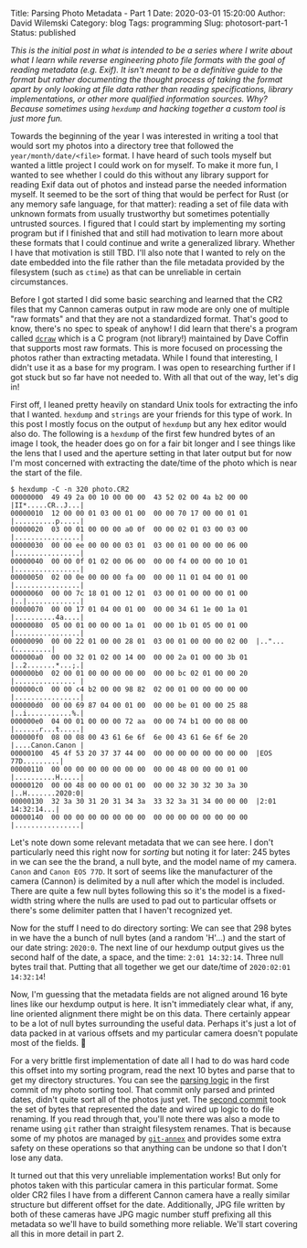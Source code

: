 Title: Parsing Photo Metadata - Part 1
Date: 2020-03-01 15:20:00
Author: David Wilemski
Category: blog
Tags: programming
Slug: photosort-part-1
Status: published

_This is the initial post in what is intended to be a series where I write about what I learn while reverse engineering photo file formats with the goal of reading metadata (e.g. Exif). It isn't meant to be a definitive guide to the format but rather documenting the thought process of taking the format apart by only looking at file data rather than reading specifications, library implementations, or other more qualified information sources. Why? Because sometimes using `hexdump` and hacking together a custom tool is just more fun._

Towards the beginning of the year I was interested in writing a tool that would sort my photos into a directory tree that followed the `year/month/date/<file>` format. I have heard of such tools myself but wanted a little project I could work on for myself. To make it more fun, I wanted to see whether I could do this without any library support for reading Exif data out of photos and instead parse the needed information myself. It seemed to be the sort of thing that would be perfect for Rust (or any memory safe language, for that matter): reading a set of file data with unknown formats from usually trustworthy but sometimes potentially untrusted sources. I figured that I could start by implementing my sorting program but if I finished that and still had motivation to learn more about these formats that I could continue and write a generalized library. Whether I have that motivation is still TBD. I'll also note that I wanted to rely on the date embedded into the file rather than the file metadata provided by the filesystem (such as `ctime`) as that can be unreliable in certain circumstances.

Before I got started I did some basic searching and learned that the CR2 files that my Cannon cameras output in raw mode are only one of multiple "raw formats" and that they are not a standardized format. That's good to know, there's no spec to speak of anyhow! I did learn that there's a program called [`dcraw`](https://www.dechifro.org/dcraw/) which is a C program (not library!) maintained by Dave Coffin that supports most raw formats. This is more focused on processing the photos rather than extracting metadata. While I found that interesting, I didn't use it as a base for my program. I was open to researching further if I got stuck but so far have not needed to. With all that out of the way, let's dig in!

First off, I leaned pretty heavily on standard Unix tools for extracting the info that I wanted. `hexdump` and `strings` are your friends for this type of work. In this post I mostly focus on the output of `hexdump` but any hex editor would also do. The following is a `hexdump` of the first few hundred bytes of an image I took, the header does go on for a fair bit longer and I see things like the lens that I used and the aperture setting in that later output but for now I'm most concerned with extracting the date/time of the photo which is near the start of the file.

```
$ hexdump -C -n 320 photo.CR2
00000000  49 49 2a 00 10 00 00 00  43 52 02 00 4a b2 00 00  |II*.....CR..J...|
00000010  12 00 00 01 03 00 01 00  00 00 70 17 00 00 01 01  |..........p.....|
00000020  03 00 01 00 00 00 a0 0f  00 00 02 01 03 00 03 00  |................|
00000030  00 00 ee 00 00 00 03 01  03 00 01 00 00 00 06 00  |................|
00000040  00 00 0f 01 02 00 06 00  00 00 f4 00 00 00 10 01  |................|
00000050  02 00 0e 00 00 00 fa 00  00 00 11 01 04 00 01 00  |................|
00000060  00 00 7c 18 01 00 12 01  03 00 01 00 00 00 01 00  |..|.............|
00000070  00 00 17 01 04 00 01 00  00 00 34 61 1e 00 1a 01  |..........4a....|
00000080  05 00 01 00 00 00 1a 01  00 00 1b 01 05 00 01 00  |................|
00000090  00 00 22 01 00 00 28 01  03 00 01 00 00 00 02 00  |.."...(.........|
000000a0  00 00 32 01 02 00 14 00  00 00 2a 01 00 00 3b 01  |..2.......*...;.|
000000b0  02 00 01 00 00 00 00 00  00 00 bc 02 01 00 00 20  |............... |
000000c0  00 00 c4 b2 00 00 98 82  02 00 01 00 00 00 00 00  |................|
000000d0  00 00 69 87 04 00 01 00  00 00 be 01 00 00 25 88  |..i...........%.|
000000e0  04 00 01 00 00 00 72 aa  00 00 74 b1 00 00 08 00  |......r...t.....|
000000f0  08 00 08 00 43 61 6e 6f  6e 00 43 61 6e 6f 6e 20  |....Canon.Canon |
00000100  45 4f 53 20 37 37 44 00  00 00 00 00 00 00 00 00  |EOS 77D.........|
00000110  00 00 00 00 00 00 00 00  00 00 48 00 00 00 01 00  |..........H.....|
00000120  00 00 48 00 00 00 01 00  00 00 32 30 32 30 3a 30  |..H.......2020:0|
00000130  32 3a 30 31 20 31 34 3a  33 32 3a 31 34 00 00 00  |2:01 14:32:14...|
00000140  00 00 00 00 00 00 00 00  00 00 00 00 00 00 00 00  |................|
```

Let's note down some relevant metadata that we can see here. I don't particularly need this right now for _sorting_ but noting it for later: 245 bytes in we can see the the brand, a null byte, and the model name of my camera. `Canon` and `Canon EOS 77D`. It sort of seems like the manufacturer of the camera (Cannon) is delimited by a null after which the model is included. There are quite a few null bytes following this so it's the model is a fixed-width string where the nulls are used to pad out to particular offsets or there's some delimiter patten that I haven't recognized yet.

Now for the stuff I need to do directory sorting: We can see that 298 bytes in we have the a bunch of null bytes (and a random 'H'...) and the start of our date string: `2020:0`. The next line of our hexdump output gives us the second half of the date, a space, and the time: `2:01 14:32:14`. Three null bytes trail that. Putting that all together we get our date/time of `2020:02:01 14:32:14`!

Now, I'm guessing that the metadata fields are not aligned around 16 byte lines like our hexdump output is here. It isn't immediately clear what, if any, line oriented alignment there might be on this data. There certainly appear to be a lot of null bytes surrounding the useful data. Perhaps it's just a lot of data packed in at various offsets and my particular camera doesn't populate most of the fields. 🤷

For a very brittle first implementation of date all I had to do was hard code this offset into my sorting program, read the next 10 bytes and parse that to get my directory structures. You can see the [parsing logic](https://github.com/davidwilemski/photosort/blob/3b8950f38c3326cfdd86ee0dcc19a284b9f009f1/src/main.rs) in the first commit of my photo sorting tool. That commit only parsed and printed dates, didn't quite sort all of the photos just yet. The [second commit](https://github.com/davidwilemski/photosort/commit/275cf6905b903de80e7dac287157a218c3b1c3db) took the set of bytes that represented the date and wired up logic to do file renaming. If you read through that, you'll note there was also a mode to rename using `git` rather than straight filesystem renames. That is because some of my photos are managed by [`git-annex`](https://git-annex.branchable.com/) and provides some extra safety on these operations so that anything can be undone so that I don't lose any data.

It turned out that this very unreliable implementation works! But only for photos taken with this particular camera in this particular format. Some older CR2 files I have from a different Cannon camera have a really similar structure but different offset for the date. Additionally, JPG file written by both of these cameras have JPG magic number stuff prefixing all this metadata so we'll have to build something more reliable. We'll start covering all this in more detail in part 2.
